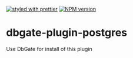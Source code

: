 [![styled with prettier](https://img.shields.io/badge/styled_with-prettier-ff69b4.svg)](https://github.com/prettier/prettier)
[![NPM version](https://img.shields.io/npm/v/dbgate-plugin-postgres.svg)](https://www.npmjs.com/package/dbgate-plugin-postgres)

# dbgate-plugin-postgres

Use DbGate for install of this plugin
